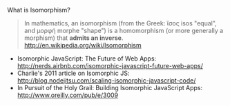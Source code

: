 What is Isomorphism?

> In mathematics, an isomorphism (from the Greek: ἴσος isos "equal", and μορφή morphe "shape")
> is a homomorphism (or more generally a morphism) that **admits an inverse**.
> http://en.wikipedia.org/wiki/Isomorphism

- Isomorphic JavaScript: The Future of Web Apps:
http://nerds.airbnb.com/isomorphic-javascript-future-web-apps/
- Charlie's 2011 article on Isomorphic JS:
http://blog.nodejitsu.com/scaling-isomorphic-javascript-code/
- In Pursuit of the Holy Grail: Building Isomorphic JavaScript Apps:
http://www.oreilly.com/pub/e/3009
